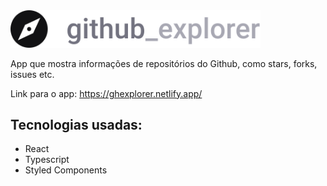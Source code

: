 <img width=400px src="src/assets/logo.svg"/>

App que mostra informações de repositórios do Github, como stars, forks, issues etc.

Link para o app: https://ghexplorer.netlify.app/

## Tecnologias usadas: 

- React
- Typescript
- Styled Components
